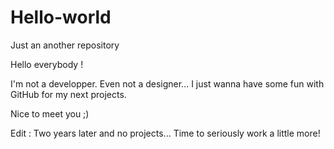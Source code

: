 # Hello-world
Just an another repository

Hello everybody !

I'm not a developper. Even not a designer...
I just wanna have some fun with GitHub for my next projects.

Nice to meet you ;)

Edit : Two years later and no projects... Time to seriously work a little more!

